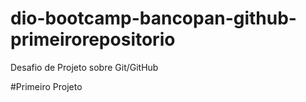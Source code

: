 # dio-bootcamp-bancopan-github-primeirorepositorio
Desafio de Projeto sobre Git/GitHub

#Primeiro Projeto


